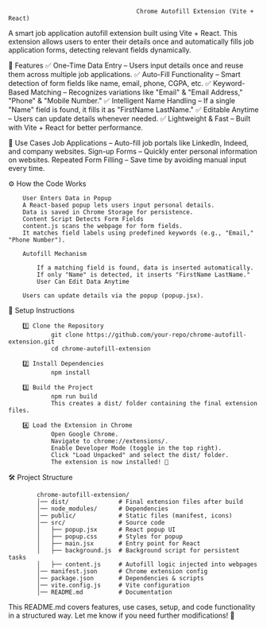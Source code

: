                                         Chrome Autofill Extension (Vite + React)


A smart job application autofill extension built using Vite + React. This extension allows users to enter their details once and automatically fills job application forms, detecting relevant fields dynamically.

🚀 Features
✅ One-Time Data Entry – Users input details once and reuse them across multiple job applications.
✅ Auto-Fill Functionality – Smart detection of form fields like name, email, phone, CGPA, etc.
✅ Keyword-Based Matching – Recognizes variations like "Email" & "Email Address," "Phone" & "Mobile Number."
✅ Intelligent Name Handling – If a single "Name" field is found, it fills it as "FirstName LastName."
✅ Editable Anytime – Users can update details whenever needed.
✅ Lightweight & Fast – Built with Vite + React for better performance.


🎯 Use Cases
Job Applications – Auto-fill job portals like LinkedIn, Indeed, and company websites.
Sign-up Forms – Quickly enter personal information on websites.
Repeated Form Filling – Save time by avoiding manual input every time.


⚙️ How the Code Works

        User Enters Data in Popup
        A React-based popup lets users input personal details.
        Data is saved in Chrome Storage for persistence.
        Content Script Detects Form Fields
        content.js scans the webpage for form fields.
        It matches field labels using predefined keywords (e.g., "Email," "Phone Number").

        Autofill Mechanism

            If a matching field is found, data is inserted automatically.
            If only "Name" is detected, it inserts "FirstName LastName."
            User Can Edit Data Anytime

        Users can update details via the popup (popup.jsx).


🔧 Setup Instructions
        
        1️⃣ Clone the Repository
                git clone https://github.com/your-repo/chrome-autofill-extension.git
                cd chrome-autofill-extension

        2️⃣ Install Dependencies
                npm install

        3️⃣ Build the Project
                npm run build
                This creates a dist/ folder containing the final extension files.

        4️⃣ Load the Extension in Chrome
                Open Google Chrome.
                Navigate to chrome://extensions/.
                Enable Developer Mode (toggle in the top right).
                Click "Load Unpacked" and select the dist/ folder.
                The extension is now installed! 🎉


🛠 Project Structure

            chrome-autofill-extension/
            │── dist/              # Final extension files after build
            │── node_modules/      # Dependencies
            │── public/            # Static files (manifest, icons)
            │── src/               # Source code
            │   ├── popup.jsx      # React popup UI
            │   ├── popup.css      # Styles for popup
            │   ├── main.jsx       # Entry point for React
            │   ├── background.js  # Background script for persistent tasks
            │   ├── content.js     # Autofill logic injected into webpages
            │── manifest.json      # Chrome extension config
            │── package.json       # Dependencies & scripts
            │── vite.config.js     # Vite configuration
            │── README.md          # Documentation


This README.md covers features, use cases, setup, and code functionality in a structured way. Let me know if you need further modifications! 🚀
